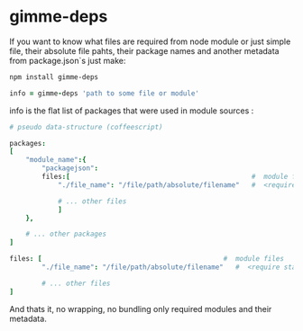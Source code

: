 gimme-deps
==========

If you want to know what files are required from node module or just simple file, their absolute file pahts, their package names and another metadata from package.json`s
just make:

``` sh
npm install gimme-deps
```

``` coffeescript
info = gimme-deps 'path to some file or module'
```

info is the flat list of packages that were used in module sources :

``` coffee
# pseudo data-structure (coffeescript)

packages:
[
	"module_name":{                                     
		"packagejson":                                      
		files:[                                             #  module files
			"./file_name": "/file/path/absolute/filename"   #  <require statement> : file absolute path

			# ... other files
			]
	},

	# ... other packages
]

files: [                                             #  module files
		"./file_name": "/file/path/absolute/filename"   #  <require statement> : file absolute path

		# ... other files
]

```

And thats it, no wrapping, no bundling only required modules and their metadata.
